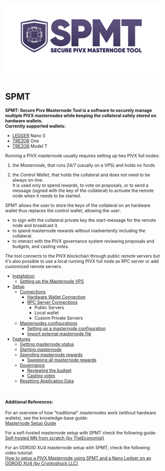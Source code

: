 <img src="img/splashscreen.png"><br><br>

# SPMT

**SPMT: Secure Pivx Masternode Tool is a software to securely manage multiple PIVX masternodes while keeping the collateral safely stored on hardware wallets.<br>Currently supported wallets:**
 - [LEDGER](https://www.ledger.com) Nano S
 - [TREZOR](https://trezor.io) One
 - [TREZOR](https://trezor.io) Model T

<p>Running a PIVX masternode usually requires setting up two PIVX full nodes: </p>

1) the *Masternode*, that runs 24/7 (usually on a VPS) and holds no funds

2) the *Control Wallet*, that holds the collateral and does not need to be always on-line. <br>
It is used only to spend rewards, to vote on proposals, or to send a message (signed with the key of the collateral) to activate the remote node when it needs to be started.

<p>SPMT allows the user to store the keys of the collateral on an hardware wallet thus replaces the control wallet, allowing the user:</p>

- to sign with the collateral private key the start-message for the remote node and broadcast it.
- to spend masternode rewards without inadvertently including the collateral.
- to interact with the PIVX governance system reviewing proposals and budgets, and casting votes.

The tool connects to the PIVX blockchain through public remote servers but it's also possible to use a local running PIVX full node as RPC server or add customized remote servers. <br>


* [Installation](docs/installation.md)
  - [Setting up the Masternode VPS](docs/vpsguide.md)
* [Setup](docs/setup.md)
  - [Connections](docs/setup.md#setup1)
    - [Hardware Wallet Connection](docs/setup.md#setup2)
    - [RPC Server Connections](docs/setup.md#setup3)
      * Public Servers
      * Local wallet
      * Custom Private Servers
  - [Masternodes configurations](docs/setup.md#setup4)
    - [Setting up a masternode configuration](docs/setup.md#setup5)
    - [Import external masternode file](docs/setup.md#setup6)
* [Features](docs/features.md)
  - [Getting masternode status](docs/features.md#features1)
  - [Starting masternode](docs/features.md#features2)
  - [Spending masternode rewards](docs/features.md#features3)
    - [Sweeping all masternode rewards](docs/features.md#features4)
  - [Governance](docs/features.md#features5)
    - [Reviewing the budget](docs/features.md#features6)
    - [Casting votes](docs/features.md#features7)
  - [Resetting Application Data](docs/features.md#features8)


<br>

#### Additional References:
For an overview of how "traditional" masternodes work (without hardware wallets), see the knowledge-base guide:<br>
[Masternode Setup Guide](https://pivx.org/knowledge-base/masternode-setup-guide/)

For a self-hosted masternode setup with SPMT check the following guide:<br>
[Self-hosted MN from scratch (by TheEconomist)](https://forum.pivx.org/t/setting-up-a-self-hosted-mn-from-scratch-automatic-backup-crash-notification-spmt-tool/4229)

For an ODROID XU4 masternode setup with SPMT, check the following video tutorial:<br>
[How to setup a PIVX Masternode using SPMT and a Nano Ledger on an ODROID XU4 (by Cryptoshock LLC)](https://www.youtube.com/watch?v=lbIYh1upJJ8)
